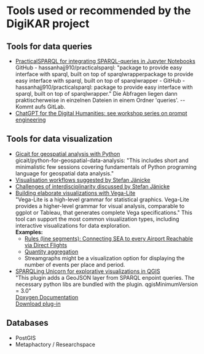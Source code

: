 <h1>Tools used or recommended by the DigiKAR project</h1>

<h2>Tools for data queries</h2>
<ul>
<li><a href="https://github.com/hassanhajj910/practicalsparql">PracticalSPARQL for integrating SPARQL-queries in Jupyter Notebooks</a><br>GitHub - hassanhajj910/practicalsparql: "package to provide easy interface with sparql, built on top of sparqlwrapperpackage to provide easy interface with sparql, built on top of sparqlwrapper - GitHub - hassanhajj910/practicalsparql: package to provide easy interface with sparql, built on top of sparqlwrapper." Die Abfragen liegen dann praktischerweise in einzelnen Dateien in einem Ordner 'queries'. -- Kommt aufs GitLab.</li>
<li><a href="https://chpollin.github.io/GM-DH/">ChatGPT for the Digital Humanities: see workshop series on prompt engineering</a></li>
</ul>

<h2>Tools for data visualization</h2>
<ul>
<li><a href="https://github.com/gicait/python-for-geospatial-data-analysis">Gicait for geospatial analysis with Python</a><br>gicait/python-for-geospatial-data-analysis: "This includes short and minimalistic few sessions covering fundamentals of Python programing language for geospatial data analysis."</li>
<li><a href="http://www.informatik.uni-leipzig.de/bsv/homepage/de/people/dr-stefan-j%C3%A4nicke">Visualisation workflows suggested by Stefan Jänicke</a></li>
<li><a href="http://www.informatik.uni-leipzig.de/~stjaenicke/balancing.pdf">Challenges of interdisciplinarity discussed by Stefan Jänicke</a></li>
<li><a href="https://vega.github.io/vega-lite/examples/">Building elaborate visualizations with Vega-Lite</a><br>"Vega-Lite is a high-level grammar for statistical graphics. Vega-Lite provides a higher-level grammar for visual analysis, comparable to ggplot or Tableau, that generates complete Vega specifications." This tool can support the most common visualization types, including interactive visualizations for data exploration.<br><strong>Examples:</strong>
<ul>
<li><a href="https://vega.github.io/vega-lite/examples/geo_rule.html">Rules (line segments): Connecting SEA to every Airport Reachable via Direct Flights</a></li>
<li><a href="https://vega.github.io/vega-lite/tutorials/getting_started.html#data-transformation-aggregation">Quantity aggregation</a></li>
<li>Streamgraphs might be a visualization option for displaying the number of events per place and period.</li>
</ul>
</li>
<li><a href="https://github.com/sparqlunicorn/sparqlunicornGoesGIS">SPARQLing Unicorn for explorative visualizations in QGIS</a><br>"This plugin adds a GeoJSON layer from SPARQL enpoint queries. The necessary python libs are bundled with the plugin. qgisMinimumVersion = 3.0"<br><a href="https://sparqlunicorn.github.io/sparqlunicornGoesGIS/">Doxygen Documentation</a><br><a href="https://plugins.qgis.org/plugins/sparqlunicorn/">Download plug-in</a></li>
</ul>

<h2>Databases</h2>
<ul>
<li>PostGIS</li>
<li>Metaphactory / Researchspace</li>
</ul>
